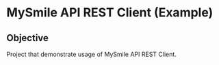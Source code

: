 MySmile API REST Client (Example)
=================================

Objective
---------
Project that demonstrate usage of MySmile API REST Client.


